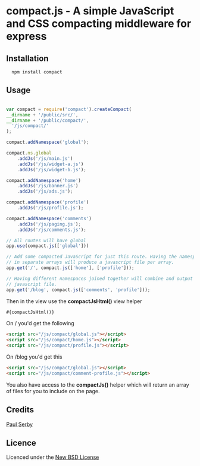 # compact.js - A simple JavaScript and CSS compacting middleware for express

## Installation

      npm install compact

## Usage

```js

var compact = require('compact').createCompact(
__dirname + '/public/src/',
__dirname + '/public/compact/',
  '/js/compact/'
);

compact.addNamespace('global');

compact.ns.global
	.addJs('/js/main.js')
	.addJs('/js/widget-a.js')
	.addJs('/js/widget-b.js');

compact.addNamespace('home')
	.addJs('/js/banner.js')
	.addJs('/js/ads.js');

compact.addNamespace('profile')
	.addJs('/js/profile.js');

compact.addNamespace('comments')
	.addJs('/js/paging.js');
	.addJs('/js/comments.js');

// All routes will have global
app.use(compact.js(['global']))

// Add some compacted JavaScript for just this route. Having the namespaces
// in separate arrays will produce a javascript file per array.
app.get('/', compact.js(['home'], ['profile']));

// Having different namespaces joined together will combine and output as one
// javascript file.
app.get('/blog', compact.js(['comments', 'profile']));

```

Then in the view use the **compactJsHtml()** view helper

```html
#{compactJsHtml()}
```
On / you'd get the following

```html
<script src="/js/compact/global.js"></script>
<script src="/js/compact/home.js"></script>
<script src="/js/compact/profile.js"></script>
```

On /blog you'd get this

```html
<script src="/js/compact/global.js"></script>
<script src="/js/compact/comment-profile.js"></script>
```

You also have access to the **compactJs()** helper which will return an array
of files for you to include on the page.

## Credits
[Paul Serby](https://github.com/serby/)

## Licence
Licenced under the [New BSD License](http://opensource.org/licenses/bsd-license.php)
